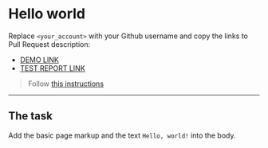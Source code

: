 # Hello world
Replace `<your_account>` with your Github username and copy the links to Pull Request description:
- [DEMO LINK](https://Vladyslav-Banul.github.io/layout_hello-world/)
- [TEST REPORT LINK](https://Vladyslav-Banul.github.io/layout_hello-world/report/html_report/)

> Follow [this instructions](https://github.com/mate-academy/layout_task-guideline#how-to-solve-the-layout-tasks-on-github)
___

## The task 
Add the basic page markup and the text `Hello, world!` into the body.
